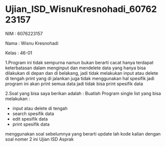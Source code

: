 # Ujian_ISD_WisnuKresnohadi_6076223157

NIM : 6076223157

Nama : Wisnu Kresnohadi

Kelas : 46-01

1.Program ini tidak sempurna namun bukan berarti cacat hanya terdapat keterbatasan dalam menginput dan mendelete data yang hanya bisa dilakukan di depan dan di belakang, jadi tidak melakukan input atau delete di tengah
print yang di jalankan juga tidak menggunakan hal spesifik jadi program ini akan print semua data jadi tidak bisa print spesifik data

2.Soal yang bisa saya berikan adalah :
Buatlah Program single list yang bisa melakukan :

- input atau delete di tengah
- search spesifik data
- edit spesifik data
- print spesifik data

menggunakan soal sebelumnya yang berarti update lah kode kalian dengan soal nomer 2 ini
Ujian ISD Asprak
